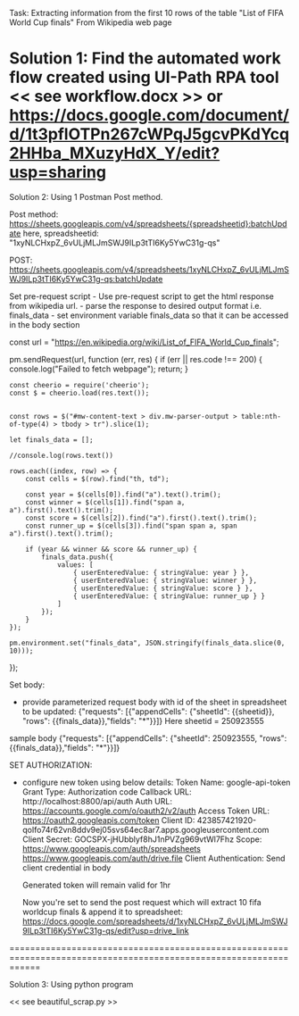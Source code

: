 Task:
Extracting information from the first 10 rows of the table "List of FIFA World Cup finals" 
From Wikipedia web page

Solution 1: Find the automated work flow created using UI-Path RPA tool
<< see workflow.docx >> or
https://docs.google.com/document/d/1t3pflOTPn267cWPqJ5gcvPKdYcq2HHba_MXuzyHdX_Y/edit?usp=sharing
==============================================================================================================

Solution 2: Using 1 Postman Post method.

Post method: https://sheets.googleapis.com/v4/spreadsheets/{spreadsheetid}:batchUpdate
here, spreadsheetid: "1xyNLCHxpZ_6vULjMLJmSWJ9ILp3tTI6Ky5YwC31g-qs"

POST: https://sheets.googleapis.com/v4/spreadsheets/1xyNLCHxpZ_6vULjMLJmSWJ9ILp3tTI6Ky5YwC31g-qs:batchUpdate

Set pre-request script
    - Use pre-request script to get the html response from wikipedia url.
    - parse the response to desired output format i.e. finals_data
    - set environment variable finals_data so that it can be accessed in the body section

    
const url = "https://en.wikipedia.org/wiki/List_of_FIFA_World_Cup_finals";

pm.sendRequest(url, function (err, res) {
    if (err || res.code !== 200) {
        console.log("Failed to fetch webpage");
        return;
    }

    const cheerio = require('cheerio');
    const $ = cheerio.load(res.text());
    

    const rows = $("#mw-content-text > div.mw-parser-output > table:nth-of-type(4) > tbody > tr").slice(1);

    let finals_data = [];

    //console.log(rows.text())

    rows.each((index, row) => {
        const cells = $(row).find("th, td");

        const year = $(cells[0]).find("a").text().trim();
        const winner = $(cells[1]).find("span a, a").first().text().trim();
        const score = $(cells[2]).find("a").first().text().trim();
        const runner_up = $(cells[3]).find("span span a, span a").first().text().trim();

        if (year && winner && score && runner_up) {
            finals_data.push({
                values: [
                    { userEnteredValue: { stringValue: year } },
                    { userEnteredValue: { stringValue: winner } },
                    { userEnteredValue: { stringValue: score } },
                    { userEnteredValue: { stringValue: runner_up } }
                ]
            });
        }
    });

    pm.environment.set("finals_data", JSON.stringify(finals_data.slice(0, 10)));

});


Set body:
  - provide parameterized request body with id of the sheet in spreadsheet to be updated:
    {"requests": [{"appendCells": {"sheetId": {{sheetid}}, "rows": {{finals_data}},"fields": "*"}}]}
    Here sheetid = 250923555

  sample body
    {"requests": [{"appendCells": {"sheetId": 250923555, "rows": {{finals_data}},"fields": "*"}}]}


SET AUTHORIZATION:
- configure new token using below details:
    Token Name: google-api-token
    Grant Type: Authorization code
    Callback URL: http://localhost:8800/api/auth
    Auth URL: https://accounts.google.com/o/oauth2/v2/auth
    Access Token URL: https://oauth2.googleapis.com/token
    Client ID: 423857421920-qolfo74r62vn8ddv9ej05svs64ec8ar7.apps.googleusercontent.com
    Client Secret: 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
    Scope: https://www.googleapis.com/auth/spreadsheets https://www.googleapis.com/auth/drive.file
    Client Authentication: Send client credential in body

  Generated token will remain valid for 1hr

  Now you're set to send the post request which will extract 10 fifa worldcup finals & append it to spreadsheet:
  https://docs.google.com/spreadsheets/d/1xyNLCHxpZ_6vULjMLJmSWJ9ILp3tTI6Ky5YwC31g-qs/edit?usp=drive_link

==================================================================================================================

Solution 3: Using python program

<< see beautiful_scrap.py >>
